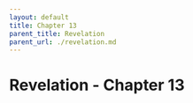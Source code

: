 ```yaml
---
layout: default
title: Chapter 13
parent_title: Revelation
parent_url: ./revelation.md
---
```


# Revelation - Chapter 13
